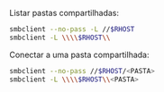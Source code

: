 Listar pastas compartilhadas:  
```bash
smbclient --no-pass -L //$RHOST
smbclient -L \\\\$RHOST\\
```

Conectar a uma pasta compartilhada:  
``` bash
smbclient --no-pass //$RHOST/<PASTA>
smbclient -L \\\\$RHOST\\<PASTA>
```